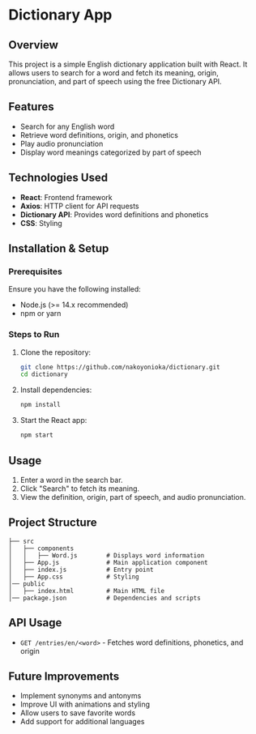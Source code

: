 # Dictionary App

## Overview
This project is a simple English dictionary application built with React. It allows users to search for a word and fetch its meaning, origin, pronunciation, and part of speech using the free Dictionary API.

## Features
- Search for any English word
- Retrieve word definitions, origin, and phonetics
- Play audio pronunciation
- Display word meanings categorized by part of speech

## Technologies Used
- **React**: Frontend framework
- **Axios**: HTTP client for API requests
- **Dictionary API**: Provides word definitions and phonetics
- **CSS**: Styling

## Installation & Setup
### Prerequisites
Ensure you have the following installed:
- Node.js (>= 14.x recommended)
- npm or yarn

### Steps to Run
1. Clone the repository:
   ```sh
   git clone https://github.com/nakoyonioka/dictionary.git
   cd dictionary
   ```
2. Install dependencies:
   ```sh
   npm install
   ```
3. Start the React app:
   ```sh
   npm start
   ```

## Usage
1. Enter a word in the search bar.
2. Click "Search" to fetch its meaning.
3. View the definition, origin, part of speech, and audio pronunciation.

## Project Structure
```
├── src
│   ├── components
│   │   ├── Word.js        # Displays word information
│   ├── App.js             # Main application component
│   ├── index.js           # Entry point
│   ├── App.css            # Styling
│── public
│   ├── index.html         # Main HTML file
│── package.json           # Dependencies and scripts
```

## API Usage
- `GET /entries/en/<word>` - Fetches word definitions, phonetics, and origin

## Future Improvements
- Implement synonyms and antonyms
- Improve UI with animations and styling
- Allow users to save favorite words
- Add support for additional languages


